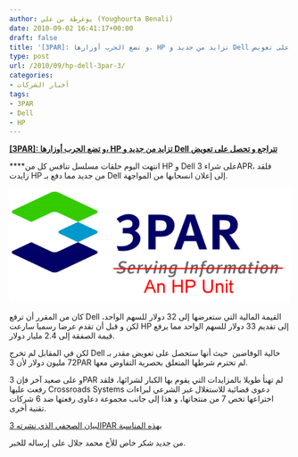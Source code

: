 ```yaml
---
author: يوغرطة بن علي (Youghourta Benali)
date: 2010-09-02 16:41:17+00:00
draft: false
title: '[3PAR]: و تضع الحرب أوزارها، HP تزايد من جديد و Dell تتراجع و تحصل على تعويض '
type: post
url: /2010/09/hp-dell-3par-3/
categories:
- أخبار الشركات
tags:
- 3PAR
- Dell
- HP
---
```


**[[3PAR]: و تضع الحرب أوزارها، HP تزايد من جديد و Dell تتراجع و تحصل على تعويض]( https://www.it-scoop.com/2010/09/hp-dell-3par-3/)**




****انتهت اليوم حلقات مسلسل تنافس كل من HP و Dell على شراء 3APR، فلقد زايدت HP من جديد مما دفع بـ Dell إلى إعلان انسحابها من المواجهة.




[![](3PAR.png)
]( https://www.it-scoop.com/2010/09/hp-dell-3par-3/)


كان من المقرر أن ترفع Dell القيمة المالية التي ستعرضها إلى 32 دولار للسهم الواحد، لكن و قبل أن تقدم عرضا رسميا سارعت HP إلى تقديم 33 دولار للسهم الواحد مما يرفع قيمة الصفقة إلى 2.4 مليار دولار.

لكن في المقابل لم تخرج Dell خالية الوفاضين  حيث أنها ستحصل على تعويض مقدر بـ 72 مليون دولار لأن 3PAR لم تحترم شرطها المتعلق بحصرية التفاوض معها.

و على صعيد آخر فإن 3PAR لم تهنأ طويلا بالمزايدات التي يقوم بها الكبار لشرائها، فلقد رفعت عليها Crossroads Systems دعوى قضائية للاستغلال غير الشرعي لبراءات اختراعها تخص 7 من منتجاتها، و هذا إلى جانب مجموعة دعاوى رفعتها ضد 6 شركات تقنية أخرى.

[البيان الصحفي الذي نشرته 3PAR بهذه المناسبة](http://ir.3par.com/phoenix.zhtml?c=214779&p=irol-newsArticle&ID=1466367&highlight=)

من جديد شكر خاص للأخ محمد جلال على إرساله للخبر.
